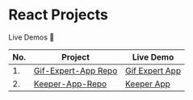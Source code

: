 # React Projects

Live Demos :eyes:

| No. | Project                                    | Live Demo                                           |
| --- | ------------------------------------------ | --------------------------------------------------- |
| 1.  | [Gif-Expert-App Repo](./04-gif-expert-app) | [Gif Expert App](https://gif-expert-yf.netlify.app) |
| 2.  | [Keeper-App-Repo](./B1-keeper)             | [Keeper App](https://yf-keeper.netlify.app/)        |
